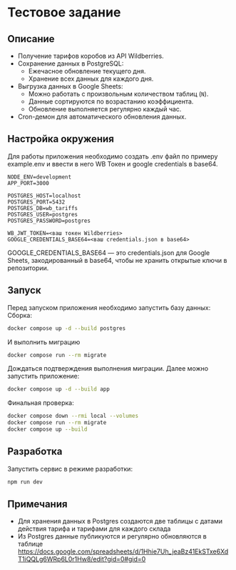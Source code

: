 # Тестовое задание

## Описание
- Получение тарифов коробов из API Wildberries.
- Сохранение данных в PostgreSQL:
  - Ежечасное обновление текущего дня.
  - Хранение всех данных для каждого дня.
- Выгрузка данных в Google Sheets:
  - Можно работать с произвольным количеством таблиц (`N`).
  - Данные сортируются по возрастанию коэффициента.
  - Обновление выполняется регулярно каждый час.
- Cron-демон для автоматического обновления данных.

## Настройка окружения

Для работы приложения необходимо создать .env файл по примеру example.env и ввести в него WB Токен и google credentials в base64.
```dotenv
NODE_ENV=development
APP_PORT=3000

POSTGRES_HOST=localhost
POSTGRES_PORT=5432
POSTGRES_DB=wb_tariffs
POSTGRES_USER=postgres
POSTGRES_PASSWORD=postgres

WB_JWT_TOKEN=<ваш токен Wildberries>
GOOGLE_CREDENTIALS_BASE64=<ваш credentials.json в base64>
```

 GOOGLE_CREDENTIALS_BASE64 — это credentials.json для Google Sheets, закодированный в base64, чтобы не хранить открытые ключи в репозитории.

## Запуск
Перед запуском приложения необходимо запустить базу данных:
Сборка:
```bash
docker compose up -d --build postgres
```
И выполнить миграцию
```bash
docker compose run --rm migrate
```
Дождаться подтверждения выполнения миграции.
Далее можно запустить приложение:
```bash
docker compose up -d --build app
```
Финальная проверка:
```bash
docker compose down --rmi local --volumes
docker compose run --rm migrate
docker compose up --build
```
## Разработка
Запустить сервис в режиме разработки:
```bash
npm run dev
```
## Примечания

- Для хранения данных в Postgres создаются две таблицы с датами действия тарифа и тарифами для каждого склада
- Из Postgres данные публикуются и регулярно обновляются в таблице https://docs.google.com/spreadsheets/d/1Hhie7Uh_jeaBz41EkSTxe6XdT1iQQLg6WRp6L0r1Hw8/edit?gid=0#gid=0
